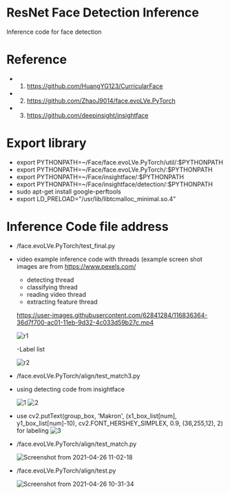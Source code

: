 # ResNet Face Detection Inference
Inference code for face detection

# Reference
- 1. https://github.com/HuangYG123/CurricularFace
- 2. https://github.com/ZhaoJ9014/face.evoLVe.PyTorch
- 3. https://github.com/deepinsight/insightface

# Export library
- export PYTHONPATH=~/Face/face.evoLVe.PyTorch/util/:$PYTHONPATH
- export PYTHONPATH=~/Face/face.evoLVe.PyTorch/:$PYTHONPATH
- export PYTHONPATH=~/Face/insightface/:$PYTHONPATH
- export PYTHONPATH=~/Face/insightface/detection/:$PYTHONPATH
- sudo apt-get install google-perftools
- export LD_PRELOAD="/usr/lib/libtcmalloc_minimal.so.4"

# Inference Code file address
- /face.evoLVe.PyTorch/test_final.py

- video example inference code with threads (example screen shot images are from https://www.pexels.com/
  - detecting thread 
  - classifying thread
  - reading video thread
  - extracting feature thread
  
  
  
  
  https://user-images.githubusercontent.com/62841284/116836364-36d7f700-ac01-11eb-9d32-4c033d59b27c.mp4


  ![r1](https://user-images.githubusercontent.com/62841284/116641523-d732df00-a9a7-11eb-9e7d-79bf48b5da00.png)
  
  -Label list
  
  ![r2](https://user-images.githubusercontent.com/62841284/116641538-dbf79300-a9a7-11eb-8624-f83451e9f876.png)


- /face.evoLVe.PyTorch/align/test_match3.py
- using detecting code from insightface
  
  ![1](https://user-images.githubusercontent.com/62841284/116346345-0a009a00-a825-11eb-9350-d661d8c37ad2.png)
  ![2](https://user-images.githubusercontent.com/62841284/116346351-0c62f400-a825-11eb-8c5a-ad01edb0fc16.png)

- use cv2.putText(group_box, 'Makron', (x1_box_list[num], y1_box_list[num]-10), cv2.FONT_HERSHEY_SIMPLEX, 0.9, (36,255,12), 2) for labeling
  ![3](https://user-images.githubusercontent.com/62841284/116355011-353eb580-a834-11eb-945f-1b4951098818.png)


- /face.evoLVe.PyTorch/align/test_match.py

  ![Screenshot from 2021-04-26 11-02-18](https://user-images.githubusercontent.com/62841284/116019487-3da1bf80-a67f-11eb-9f40-ffa31554ffce.png)


- /face.evoLVe.PyTorch/align/test.py

  ![Screenshot from 2021-04-26 10-31-34](https://user-images.githubusercontent.com/62841284/116019244-c2d8a480-a67e-11eb-8863-eeea86a69cd8.png)

